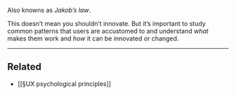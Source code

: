 Also knowns as *Jakob’s law*.

This doesn’t mean you shouldn’t innovate. But it’s important to study common patterns that users are accustomed to and understand *what* makes them work and *how* it can be innovated or changed.

---
## Related
- [[§UX psychological principles]]

 